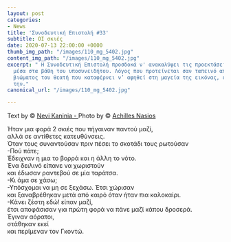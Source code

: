 ```yaml
---
layout: post
categories:
- News
title: 'Συνοδευτική Επιστολή #33'
subtitle: ΟΙ σκιές
date: 2020-07-13 22:00:00 +0000
thumb_img_path: "/images/110_mg_5402.jpg"
content_img_path: "/images/110_mg_5402.jpg"
excerpt: " Η Συνοδευτική Επιστολή προσδοκά ν' ανακαλύψει τις προεκτάσεις της εικόνας
  μέσα στα βάθη του υποσυνειδήτου. Λόγος που προτείνεται σαν ταπεινό απαύγασμα του
  βιώματος του θεατή που καταφέρνει ν’ αφηθεί στη μαγεία της εικόνας, επαναδημιουργώντας
  την."
canonical_url: "/images/110_mg_5402.jpg"

---
```

Text by © <a href="https://www.facebook.com/nevi.kaninia" target="blank">Nevi Kaninia - </a>Photo by © <a href="https://anikon.org/" target="blank">Achilles Nasios</a>

Ήταν μια φορά 2 σκιές που πήγαιναν παντού μαζί,  
αλλά σε αντίθετες κατευθύνσεις.  
Όταν τους συναντούσαν πριν πέσει το σκοτάδι τους ρωτούσαν  
\-Πού πάτε;  
Έδειχναν η μια το βορρά και η άλλη το νότο.  
Ένα δειλινό είπανε να χωριστούν  
και έδωσαν ραντεβού σε μία ταράτσα.  
\-Κι άμα σε χάσω;  
\-Υπόσχομαι να μη σε ξεχάσω.
Έτσι χώρισαν  
και ξαναβρέθηκαν μετά από καιρό 
όταν ήταν πια καλοκαίρι.  
\-Κάνει ζέστη εδώ! είπαν μαζί,  
έτσι αποφάσισαν για πρώτη φορά να πάνε μαζί κάπου δροσερά.  
Έγιναν αόρατοι,  
στάθηκαν εκεί  
και περίμεναν τον Γκοντώ.